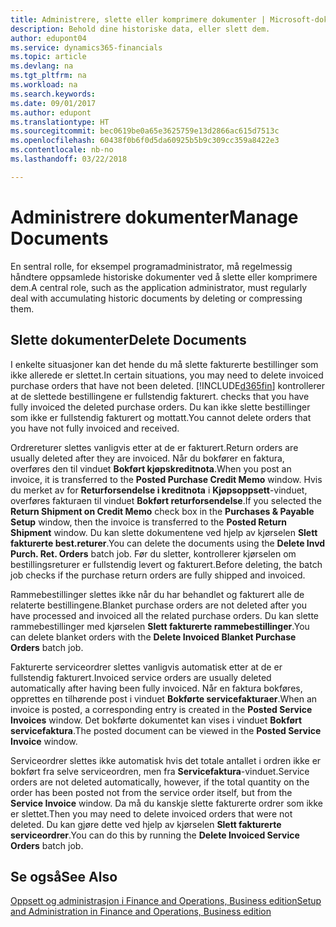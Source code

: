 ```yaml
---
title: Administrere, slette eller komprimere dokumenter | Microsoft-dokumentasjon
description: Behold dine historiske data, eller slett dem.
author: edupont04
ms.service: dynamics365-financials
ms.topic: article
ms.devlang: na
ms.tgt_pltfrm: na
ms.workload: na
ms.search.keywords: 
ms.date: 09/01/2017
ms.author: edupont
ms.translationtype: HT
ms.sourcegitcommit: bec0619be0a65e3625759e13d2866ac615d7513c
ms.openlocfilehash: 60438f0b6f0d5da60925b5b9c309cc359a8422e3
ms.contentlocale: nb-no
ms.lasthandoff: 03/22/2018

---
```

# <a name="manage-documents"></a><span data-ttu-id="558d7-103">Administrere dokumenter</span><span class="sxs-lookup"><span data-stu-id="558d7-103">Manage Documents</span></span>
<span data-ttu-id="558d7-104">En sentral rolle, for eksempel programadministrator, må regelmessig håndtere oppsamlede historiske dokumenter ved å slette eller komprimere dem.</span><span class="sxs-lookup"><span data-stu-id="558d7-104">A central role, such as the application administrator, must regularly deal with accumulating historic documents by deleting or compressing them.</span></span>  

## <a name="delete-documents"></a><span data-ttu-id="558d7-105">Slette dokumenter</span><span class="sxs-lookup"><span data-stu-id="558d7-105">Delete Documents</span></span>
<span data-ttu-id="558d7-106">I enkelte situasjoner kan det hende du må slette fakturerte bestillinger som ikke allerede er slettet.</span><span class="sxs-lookup"><span data-stu-id="558d7-106">In certain situations, you may need to delete invoiced purchase orders that have not been deleted.</span></span> [!INCLUDE[d365fin](includes/d365fin_md.md)]<span data-ttu-id="558d7-107"> kontrollerer at de slettede bestillingene er fullstendig fakturert.</span><span class="sxs-lookup"><span data-stu-id="558d7-107"> checks that you have fully invoiced the deleted purchase orders.</span></span> <span data-ttu-id="558d7-108">Du kan ikke slette bestillinger som ikke er fullstendig fakturert og mottatt.</span><span class="sxs-lookup"><span data-stu-id="558d7-108">You cannot delete orders that you have not fully invoiced and received.</span></span>  

<span data-ttu-id="558d7-109">Ordrereturer slettes vanligvis etter at de er fakturert.</span><span class="sxs-lookup"><span data-stu-id="558d7-109">Return orders are usually deleted after they are invoiced.</span></span> <span data-ttu-id="558d7-110">Når du bokfører en faktura, overføres den til vinduet **Bokført kjøpskreditnota**.</span><span class="sxs-lookup"><span data-stu-id="558d7-110">When you post an invoice, it is transferred to the **Posted Purchase Credit Memo** window.</span></span> <span data-ttu-id="558d7-111">Hvis du merket av for **Returforsendelse i kreditnota** i **Kjøpsoppsett**-vinduet, overføres fakturaen til vinduet **Bokført returforsendelse**.</span><span class="sxs-lookup"><span data-stu-id="558d7-111">If you selected the **Return Shipment on Credit Memo** check box in the **Purchases & Payable Setup** window, then the invoice is transferred to the **Posted Return Shipment** window.</span></span> <span data-ttu-id="558d7-112">Du kan slette dokumentene ved hjelp av kjørselen **Slett fakturerte best.returer**.</span><span class="sxs-lookup"><span data-stu-id="558d7-112">You can delete the documents using the **Delete Invd Purch. Ret. Orders** batch job.</span></span> <span data-ttu-id="558d7-113">Før du sletter, kontrollerer kjørselen om bestillingsreturer er fullstendig levert og fakturert.</span><span class="sxs-lookup"><span data-stu-id="558d7-113">Before deleting, the batch job checks if the purchase return orders are fully shipped and invoiced.</span></span>  

<span data-ttu-id="558d7-114">Rammebestillinger slettes ikke når du har behandlet og fakturert alle de relaterte bestillingene.</span><span class="sxs-lookup"><span data-stu-id="558d7-114">Blanket purchase orders are not deleted after you have processed and invoiced all the related purchase orders.</span></span> <span data-ttu-id="558d7-115">Du kan slette rammebestillinger med kjørselen **Slett fakturerte rammebestillinger**.</span><span class="sxs-lookup"><span data-stu-id="558d7-115">You can delete blanket orders with the **Delete Invoiced Blanket Purchase Orders** batch job.</span></span>  

<span data-ttu-id="558d7-116">Fakturerte serviceordrer slettes vanligvis automatisk etter at de er fullstendig fakturert.</span><span class="sxs-lookup"><span data-stu-id="558d7-116">Invoiced service orders are usually deleted automatically after having been fully invoiced.</span></span> <span data-ttu-id="558d7-117">Når en faktura bokføres, opprettes en tilhørende post i vinduet **Bokførte servicefakturaer**.</span><span class="sxs-lookup"><span data-stu-id="558d7-117">When an invoice is posted, a corresponding entry is created in the **Posted Service Invoices** window.</span></span> <span data-ttu-id="558d7-118">Det bokførte dokumentet kan vises i vinduet **Bokført servicefaktura**.</span><span class="sxs-lookup"><span data-stu-id="558d7-118">The posted document can be viewed in the **Posted Service Invoice** window.</span></span>  

<span data-ttu-id="558d7-119">Serviceordrer slettes ikke automatisk hvis det totale antallet i ordren ikke er bokført fra selve serviceordren, men fra **Servicefaktura**-vinduet.</span><span class="sxs-lookup"><span data-stu-id="558d7-119">Service orders are not deleted automatically, however, if the total quantity on the order has been posted not from the service order itself, but from the **Service Invoice** window.</span></span> <span data-ttu-id="558d7-120">Da må du kanskje slette fakturerte ordrer som ikke er slettet.</span><span class="sxs-lookup"><span data-stu-id="558d7-120">Then you may need to delete invoiced orders that were not deleted.</span></span> <span data-ttu-id="558d7-121">Du kan gjøre dette ved hjelp av kjørselen **Slett fakturerte serviceordrer**.</span><span class="sxs-lookup"><span data-stu-id="558d7-121">You can do this by running the **Delete Invoiced Service Orders** batch job.</span></span>  

## <a name="see-also"></a><span data-ttu-id="558d7-122">Se også</span><span class="sxs-lookup"><span data-stu-id="558d7-122">See Also</span></span>  
[<span data-ttu-id="558d7-123">Oppsett og administrasjon i Finance and Operations, Business edition</span><span class="sxs-lookup"><span data-stu-id="558d7-123">Setup and Administration in Finance and Operations, Business edition</span></span>](admin-setup-and-administration.md)  

